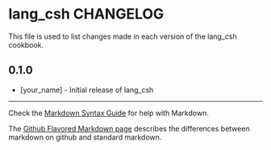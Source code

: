 lang_csh CHANGELOG
==================

This file is used to list changes made in each version of the lang_csh cookbook.

0.1.0
-----
- [your_name] - Initial release of lang_csh

- - -
Check the [Markdown Syntax Guide](http://daringfireball.net/projects/markdown/syntax) for help with Markdown.

The [Github Flavored Markdown page](http://github.github.com/github-flavored-markdown/) describes the differences between markdown on github and standard markdown.
